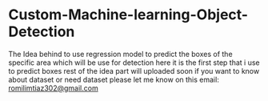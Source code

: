 # Custom-Machine-learning-Object-Detection
The Idea behind to use regression model to predict the boxes of  the specific area which will be use for detection here it is the first step that i use to predict boxes  rest of the idea part will uploaded soon if you want to know about dataset or need dataset please let me know on this email: romilimtiaz302@gmail.com
